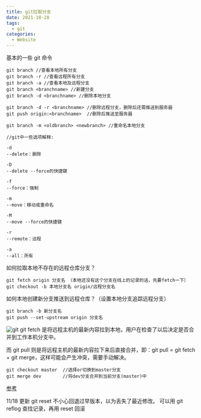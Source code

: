 ```yaml
---
title: git拉取分支
date: 2021-10-28
tags:
  - git
categories:
  - Website
---
```


基本的一些 git 命令

```
git branch //查看本地所有分支
git branch -r //查看远程所有分支
git branch -a //查看本地及远程分支
git branch <branchname> //新建分支
git branch -d <branchname> //删除本地分支

git branch -d -r <branchname> //删除远程分支，删除后还需推送到服务器
git push origin:<branchname>  //删除后推送至服务器

git branch -m <oldbranch> <newbranch> //重命名本地分支

//git中一些选项解释:

-d
--delete：删除

-D
--delete --force的快捷键

-f
--force：强制

-m
--move：移动或重命名

-M
--move --force的快捷键

-r
--remote：远程

-a
--all：所有
```

如何拉取本地不存在的远程仓库分支？

```
git fetch origin 分支名 （本地还没有这个分支在线上的记录的话，先要fetch一下）
git checkout -b 本地分支名 origin/远程分支名
```

如何本地创建新分支推送到远程仓库？（设置本地分支追踪远程分支）

```
git branch -b 新分支名
git push --set-upstream origin 分支名
```

![git](https://pic1.xuehuaimg.com/proxy/https://i.imgur.com/jNpkXqh.jpg)
git fetch 是将远程主机的最新内容拉到本地，用户在检查了以后决定是否合并到工作本机分支中。

而 git pull 则是将远程主机的最新内容拉下来后直接合并，即：git pull = git fetch + git merge，这样可能会产生冲突，需要手动解决。

```
git checkout master  //选择or切换到master分支
git merge dev        //将dev分支合并到当前分支(master)中
```

[参考](https://www.cnblogs.com/runnerjack/p/9342362.html)

11/18 更新
git reset 不小心回退过早版本，以为丢失了最近修改。
可以用 git reflog 查找记录，再用 reset 回滚
